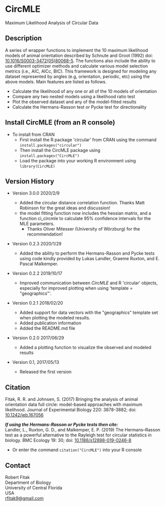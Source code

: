 # CircMLE

Maximum Likelihood Analysis of Circular Data

## Description
A series of wrapper functions to implement the 10 maximum likelihood models of animal orientation described by Schnute and Groot (1992) doi: [10.1016/S0003-3472(05)80068-5](https://doi.org/10.1016/S0003-3472(05)80068-5). The functions also include the ability to use different optimizer methods and calculate various model selection metrics (i.e., AIC, AICc, BIC).
This framework is designed for modeling any dataset represented by angles (e.g, orientation, periodic, etc) using the above models. Main features are listed as follows.

- Calculate the likelihood of any one or all of the 10 models of orientation
- Compare any two nested models using a likelihood ratio test
- Plot the observed dataset and any of the model-fitted results
- Calculate the Hermans-Rasson test or Pycke test for directionality


## Install CircMLE (from an R console)
- To install from CRAN
  * First install the R package 'circular' from CRAN using the command `install.packages("circular")`
  * Then install the CircMLE package using `install.packages("CircMLE")`
  * Load the package into your working R environment using `library(CircMLE)`


## Version History
- Version 3.0.0 2020/2/9
  * Added the circular distance correlation function.  Thanks Matt Robinson for the great ideas and discussion!
  * the model fitting function now includes the hessian matrix, and a function ci_circmle to calculate 95\% confidence intervals for the MLE parameters.
    * Thanks Oliver Mitesser (University of W&#246;rzburg) for the recommendation!
 
- Version 0.2.3 2020/1/29
  * Added the ability to perform the Hermans-Rasson and Pycke tests using code kindly provided by Lukas Landler, Graeme Ruxton, and E. Pascal Malkemper.

- Version 0.2.2 2019/10/17
  * Improved communication between *CircMLE* and R 'circular' objects, especially for improved plotting when using 'template = "geographics"'.
  
- Version 0.2.1 2018/02/20
  * Added support for data vectors with the "geographics" template set when plotting the modeled results.
  * Added publication information
  * Added the README.md file

- Version 0.2.0 2017/06/29
  * Added a plotting function to visualize the observed and modeled results

- Version 0.1, 2017/05/13
  * Released the first version


## Citation
Fitak, R. R. and Johnsen, S. (2017) Bringing the analysis of animal orientation data full circle: model-based approaches with maximum likelihood. Journal of Experimental Biology 220: 3878-3882; doi: [10.1242/jeb.167056](https://doi.org/10.1242/jeb.167056)

<b><i>If using the Hermans-Rasson or Pycke tests then cite:</b></i>  
Landler, L., Ruxton, G. D., and Malkemper, E. P. (2019) The Hermans–Rasson test as a powerful alternative to the Rayleigh test for circular statistics in biology. BMC Ecology 19: 30; doi: [10.1186/s12898-019-0246-8](https://doi.org/10.1186/s12898-019-0246-8)

- Or enter the command `citation("CircMLE")` into your R console

## Contact
Robert Fitak  
Department of Biology  
University of Central Florida  
USA  
rfitak9@gmail.com  
